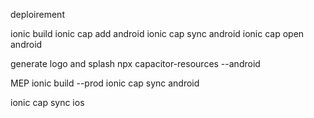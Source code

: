deploirement

ionic build
ionic cap add android
ionic cap sync android
ionic cap open android

generate logo and splash
npx capacitor-resources --android

MEP
ionic build --prod
ionic cap sync android

ionic cap sync ios

